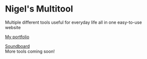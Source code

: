 # Nigel's Multitool
Multiple different tools useful for everyday life all in one easy-to-use website  


[My portfolio](https://nigeloosd.github.io/)  

[Soundboard](https://nigeloosd.github.io/Nigels-Multitool/soundboard.html)  
More tools coming soon!